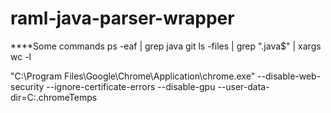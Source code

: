 # raml-java-parser-wrapper

****Some commands
ps -eaf | grep java
git ls -files | grep "\.java$" | xargs wc -l

"C:\Program Files\Google\Chrome\Application\chrome.exe" --disable-web-security --ignore-certificate-errors --disable-gpu --user-data-dir=C:.chromeTemps